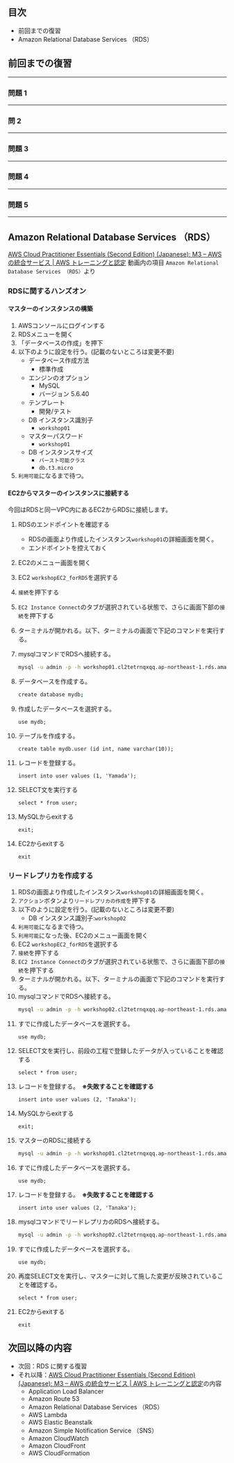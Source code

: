 ## 目次

-   前回までの復習
-   Amazon Relational Database Services （RDS）

## 前回までの復習

---

### 問題 1

---

### 問 2

---

### 問題 3

---

### 問題 4

---

### 問題 5

---

## Amazon Relational Database Services （RDS）

[AWS Cloud Practitioner Essentials (Second Edition) (Japanese): M3 – AWS の統合サービス | AWS トレーニングと認定](https://www.aws.training/Details/eLearning?id=34402) 動画内の項目 `Amazon Relational Database Services （RDS）`より

### RDSに関するハンズオン

#### マスターのインスタンスの構築

1. AWSコンソールにログインする
2. RDSメニューを開く
3. 「データベースの作成」を押下
4. 以下のように設定を行う。(記載のないところは変更不要)  
    * データベース作成方法
        * 標準作成
    * エンジンのオプション
        * MySQL
        * バージョン 5.6.40
    * テンプレート
        * 開発/テスト
    * DB インスタンス識別子
        * `workshop01`
    * マスターパスワード
        * `workshop01`
    * DB インスタンスサイズ
        * `バースト可能クラス`
        * `db.t3.micro`
5. `利用可能`になるまで待つ。

#### EC2からマスターのインスタンスに接続する

今回はRDSと同一VPC内にあるEC2からRDSに接続します。  

1. RDSのエンドポイントを確認する
    * RDSの画面より作成したインスタンス`workshop01`の詳細画面を開く。
    * エンドポイントを控えておく
2. EC2のメニュー画面を開く
3. EC2 `workshopEC2_forRDS`を選択する
4. `接続`を押下する
5. `EC2 Instance Connect`のタブが選択されている状態で、さらに画面下部の`接続`を押下する
6. ターミナルが開かれる。以下、ターミナルの画面で下記のコマンドを実行する。
7. mysqlコマンドでRDSへ接続する。

    ```bash
    mysql -u admin -p -h workshop01.cl2tetrnqxqq.ap-northeast-1.rds.amazonaws.com
    ```
8.  データベースを作成する。
    ```bash
    create database mydb;
    ```
9. 作成したデータベースを選択する。
    ```
    use mydb;
    ```
10. テーブルを作成する。
    ```
    create table mydb.user (id int, name varchar(10));
    ```
11. レコードを登録する。
    ```
    insert into user values (1, 'Yamada');
    ```
12. SELECT文を実行する
    ```
    select * from user;
    ```
13. MySQLからexitする
    ```
    exit;
    ```
14. EC2からexitする
    ```
    exit
    ```

### リードレプリカを作成する 

1. RDSの画面より作成したインスタンス`workshop01`の詳細画面を開く。
2. `アクション`ボタンより`リードレプリカの作成`を押下する
3. 以下のように設定を行う。(記載のないところは変更不要)
    * DB インスタンス識別子:`workshop02`
4. `利用可能`になるまで待つ。
5. `利用可能`になった後、EC2のメニュー画面を開く
6. EC2 `workshopEC2_forRDS`を選択する
7. `接続`を押下する
8. `EC2 Instance Connect`のタブが選択されている状態で、さらに画面下部の`接続`を押下する
9. ターミナルが開かれる。以下、ターミナルの画面で下記のコマンドを実行する。
10. mysqlコマンドでRDSへ接続する。
    ```bash
    mysql -u admin -p -h workshop02.cl2tetrnqxqq.ap-northeast-1.rds.amazonaws.com
    ```
11. すでに作成したデータベースを選択する。
    ```
    use mydb;
    ```
12. SELECT文を実行し、前段の工程で登録したデータが入っていることを確認する
    ```
    select * from user;
    ```
13. レコードを登録する。　**※失敗することを確認する**
    ```
    insert into user values (2, 'Tanaka');
    ```
14. MySQLからexitする
    ```
    exit;
    ```
15. マスターのRDSに接続する
    ```bash
    mysql -u admin -p -h workshop01.cl2tetrnqxqq.ap-northeast-1.rds.amazonaws.com
    ```
16. すでに作成したデータベースを選択する。
    ```
    use mydb;
    ```
17. レコードを登録する。　**※失敗することを確認する**
    ```
    insert into user values (2, 'Tanaka');
    ```
18. mysqlコマンドでリードレプリカのRDSへ接続する。
    ```bash
    mysql -u admin -p -h workshop02.cl2tetrnqxqq.ap-northeast-1.rds.amazonaws.com
    ```
19. すでに作成したデータベースを選択する。
    ```
    use mydb;
    ```
20. 再度SELECT文を実行し、マスターに対して施した変更が反映されていることを確認する。
    ```
    select * from user;
    ```
21. EC2からexitする
    ```
    exit
    ```

## 次回以降の内容

-   次回：RDS に関する復習
-   それ以降：[AWS Cloud Practitioner Essentials (Second Edition) (Japanese): M3 – AWS の統合サービス | AWS トレーニングと認定](https://www.aws.training/Details/eLearning?id=34402)の内容
    -   Application Load Balancer
    -   Amazon Route 53
    -   Amazon Relational Database Services （RDS）
    -   AWS Lambda
    -   AWS Elastic Beanstalk
    -   Amazon Simple Notification Service （SNS）
    -   Amazon CloudWatch
    -   Amazon CloudFront
    -   AWS CloudFormation

